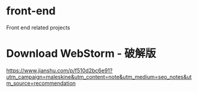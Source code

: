 # front-end
Front end related projects


Download WebStorm - 破解版
====
https://www.jianshu.com/p/f510d2bc6e91?utm_campaign=maleskine&utm_content=note&utm_medium=seo_notes&utm_source=recommendation
